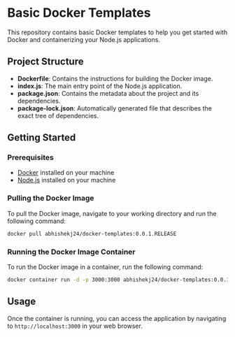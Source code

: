 # Basic Docker Templates

This repository contains basic Docker templates to help you get started with Docker and containerizing your Node.js applications.

## Project Structure

- **Dockerfile**: Contains the instructions for building the Docker image.
- **index.js**: The main entry point of the Node.js application.
- **package.json**: Contains the metadata about the project and its dependencies.
- **package-lock.json**: Automatically generated file that describes the exact tree of dependencies.

## Getting Started

### Prerequisites

- [Docker](https://www.docker.com/get-started) installed on your machine
- [Node.js](https://nodejs.org/en/download/) installed on your machine

### Pulling the Docker Image

To pull the Docker image, navigate to your working directory and run the following command:

```sh
docker pull abhishekj24/docker-templates:0.0.1.RELEASE
```

### Running the Docker Image Container

To run the Docker image in a container, run the following command:

```sh
docker container run -d -p 3000:3000 abhishekj24/docker-templates:0.0.1.RELEASE
```

## Usage

Once the container is running, you can access the application by navigating to ```http://localhost:3000``` in your web browser.